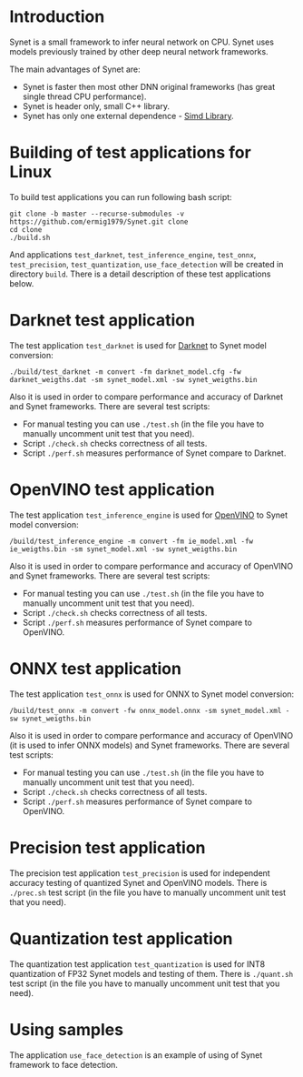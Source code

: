 Introduction
============

Synet is a small framework to infer neural network on CPU. Synet uses models previously trained by other deep neural network frameworks.

The main advantages  of Synet are:

* Synet is faster then most other DNN original frameworks (has great single thread CPU performance).
* Synet is header only, small C++ library.
* Synet has only one external dependence - [Simd Library](https://github.com/ermig1979/Simd).

Building of test applications for Linux
==============================
To build test applications you can run following bash script:

    git clone -b master --recurse-submodules -v https://github.com/ermig1979/Synet.git clone
    cd clone
    ./build.sh

And applications `test_darknet`, `test_inference_engine`, `test_onnx`, `test_precision`, `test_quantization`, `use_face_detection` will be created in directory `build`.
There is a detail description of these test applications below.

Darknet test application
========================
The test application `test_darknet` is used for [Darknet](https://github.com/pjreddie/darknet) to Synet model conversion:

    ./build/test_darknet -m convert -fm darknet_model.cfg -fw darknet_weigths.dat -sm synet_model.xml -sw synet_weigths.bin

Also it is used in order to compare performance and accuracy of Darknet and Synet frameworks.
There are several test scripts:

* For manual testing you can use `./test.sh` (in the file you have to manually uncomment unit test that you need).
* Script `./check.sh` checks correctness of all tests.
* Script `./perf.sh` measures performance of Synet compare to Darknet.


OpenVINO test application
========================
The test application `test_inference_engine` is used for [OpenVINO](https://github.com/openvinotoolkit/openvino) to Synet model conversion:

    /build/test_inference_engine -m convert -fm ie_model.xml -fw ie_weigths.bin -sm synet_model.xml -sw synet_weigths.bin

Also it is used in order to compare performance and accuracy of OpenVINO and Synet frameworks.
There are several test scripts:

* For manual testing you can use `./test.sh` (in the file you have to manually uncomment unit test that you need).
* Script `./check.sh` checks correctness of all tests.
* Script `./perf.sh` measures performance of Synet compare to OpenVINO.


ONNX test application
========================
The test application `test_onnx` is used for ONNX to Synet model conversion:

    /build/test_onnx -m convert -fw onnx_model.onnx -sm synet_model.xml -sw synet_weigths.bin

Also it is used in order to compare performance and accuracy of OpenVINO (it is used to infer ONNX models) and Synet frameworks.
There are several test scripts:

* For manual testing you can use `./test.sh` (in the file you have to manually uncomment unit test that you need).
* Script `./check.sh` checks correctness of all tests.
* Script `./perf.sh` measures performance of Synet compare to OpenVINO.

Precision test application
========================
The precision test application `test_precision` is used for independent accuracy testing of quantized Synet and OpenVINO models.
There is `./prec.sh` test script (in the file you have to manually uncomment unit test that you need).

Quantization test application
========================
The quantization test application `test_quantization` is used for INT8 quantization of FP32 Synet models and testing of them.
There is `./quant.sh` test script (in the file you have to manually uncomment unit test that you need).

Using samples
=======================================
The application `use_face_detection` is an example of using of Synet framework to face detection.

